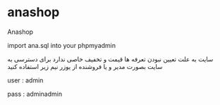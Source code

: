 # anashop
Anashop

import ana.sql into your phpmyadmin


سایت به علت تعیین نبودن تعرفه ها قیمت و تخفیف خاصی ندارد
برای دسترسی به سایت بصورت مدیر و یا فروشنده از یوزر نیم زیر استفاده کنید

user : admin

pass : adminadmin
